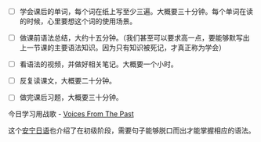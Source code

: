 - [ ] 学会课后的单词，每个词在纸上写至少三遍。大概要三十分钟。每个单词在读的时候，心里要想这个词的使用场景。
- [ ] 做课前语法总结，大约十五分钟。（我们甚至可以要求高一点，要能够默写出上一节课的主要语法知识。因为只有知识被死记，才真正称为学会）
- [ ] 看语法的视频，并做好相关笔记。大概要一个小时。
- [ ] 反复读课文，大概要二十分钟。
- [ ] 做完课后习题，大概要三十分钟。



今日学习用战歌 - [Voices From The Past](https://www.youtube.com/watch?v=IeOS8nhE4U0)

这个[安宁日语](https://www.bilibili.com/cheese/play/ss380?csource=UGCplayer_relevantclass)也介绍了在初级阶段，需要句子能够脱口而出才能掌握相应的语法。